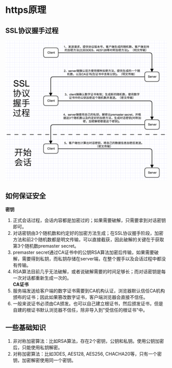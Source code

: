 # https原理

## SSL协议握手过程
![SSL协议握手过程](https://github.com/everseeker0307/code-library/blob/master/src/blog/static/SSL%E5%8D%8F%E8%AE%AE%E6%8F%A1%E6%89%8B%E8%BF%87%E7%A8%8B.png)

## 如何保证安全  
**密钥**  
1. 正式会话过程，会话内容都是加密过的；如果需要破解，只需要拿到对话密钥即可。  
2. 对话密钥由3个随机数和约定好的加密方法生成；在SSL协议握手阶段，加密方法和前2个随机数都是明文传输，可以直接截获，因此破解的关键在于获取第3个随机数premaster secret。  
3. premaster secret通过CA证书中的公钥RSA算法加密后传输，如果需要破解，需要得到私钥，而私钥存储在server端，在整个握手以及会话过程中都没有传输。
4. RSA算法目前几乎无法破解，或者说破解需要的时间足够长；而对话密钥是每一次对话都重新生成一次的。  
**CA证书**  
1. 服务端发送给客户端的数字证书需要到CA机构认证，浏览器默认信任CA机构颁布的证书；因此如果篡改数字证书，客户端浏览器会直接不信任。  
2. 一般来说证书必须由CA颁发。也可以自己建立根证书，然后颁发证书，但是自建的根证书默认浏览器不信任，除非导入到"受信任的根证书"中。  

## 一些基础知识
1. 非对称加密算法：比如RSA算法，存在2个密钥，公钥和私钥。使用公钥加密后，只能使用私钥解密。  
2. 对称加密算法：比如3DES, AES128, AES256, CHACHA20等，只有一个密钥，加密解密使用同一个密钥。  
